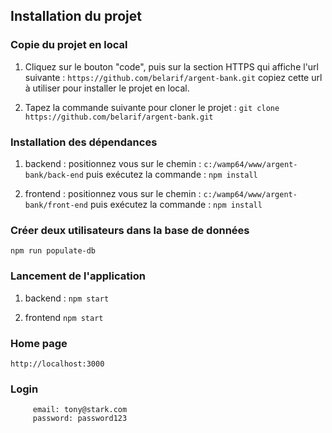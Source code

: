 ## Installation du projet

### Copie du projet en local

1. Cliquez sur le bouton "code", puis sur la section HTTPS qui affiche l'url
   suivante :
   `https://github.com/belarif/argent-bank.git`
   copiez cette url à utiliser pour installer le projet en local.

2. Tapez la commande suivante pour cloner le projet :
   `git clone https://github.com/belarif/argent-bank.git`

### Installation des dépendances

1. backend :
   positionnez vous sur le chemin :
   `c:/wamp64/www/argent-bank/back-end` puis exécutez la commande :
   `npm install`

2. frontend :
   positionnez vous sur le chemin :
   `c:/wamp64/www/argent-bank/front-end` puis exécutez la commande :
   `npm install`

### Créer deux utilisateurs dans la base de données

`npm run populate-db`

### Lancement de l'application

1. backend :
   `npm start`

2. frontend
   `npm start`

### Home page

`http://localhost:3000`

### Login

         email: tony@stark.com
         password: password123
